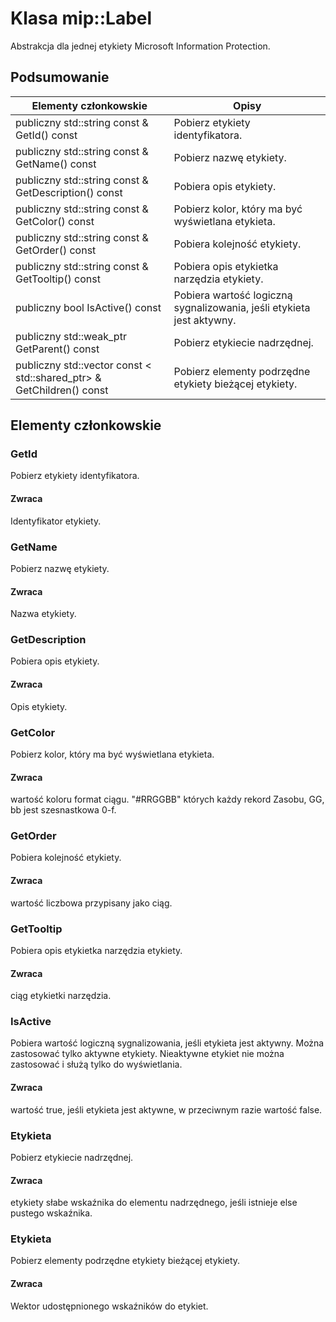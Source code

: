 # <a name="class-miplabel"></a>Klasa mip::Label 
Abstrakcja dla jednej etykiety Microsoft Information Protection.
  
## <a name="summary"></a>Podsumowanie
 Elementy członkowskie                        | Opisy                                
--------------------------------|---------------------------------------------
publiczny std::string const & GetId() const  |  Pobierz etykiety identyfikatora.
publiczny std::string const & GetName() const  |  Pobierz nazwę etykiety.
publiczny std::string const & GetDescription() const  |  Pobiera opis etykiety.
publiczny std::string const & GetColor() const  |  Pobierz kolor, który ma być wyświetlana etykieta.
publiczny std::string const & GetOrder() const  |  Pobiera kolejność etykiety.
publiczny std::string const & GetTooltip() const  |  Pobiera opis etykietka narzędzia etykiety.
publiczny bool IsActive() const  |  Pobiera wartość logiczną sygnalizowania, jeśli etykieta jest aktywny.
publiczny std::weak_ptr<Label> GetParent() const  |  Pobierz etykiecie nadrzędnej.
publiczny std::vector const < std::shared_ptr<Label>> & GetChildren() const  |  Pobierz elementy podrzędne etykiety bieżącej etykiety.
  
## <a name="members"></a>Elementy członkowskie
  
### <a name="getid"></a>GetId
Pobierz etykiety identyfikatora.
  
#### <a name="returns"></a>Zwraca
Identyfikator etykiety.
  
### <a name="getname"></a>GetName
Pobierz nazwę etykiety.
  
#### <a name="returns"></a>Zwraca
Nazwa etykiety.
  
### <a name="getdescription"></a>GetDescription
Pobiera opis etykiety.
  
#### <a name="returns"></a>Zwraca
Opis etykiety.
  
### <a name="getcolor"></a>GetColor
Pobierz kolor, który ma być wyświetlana etykieta.
  
#### <a name="returns"></a>Zwraca
wartość koloru format ciągu. "#RRGGBB" których każdy rekord Zasobu, GG, bb jest szesnastkowa 0-f.
  
### <a name="getorder"></a>GetOrder
Pobiera kolejność etykiety.
  
#### <a name="returns"></a>Zwraca
wartość liczbowa przypisany jako ciąg.
  
### <a name="gettooltip"></a>GetTooltip
Pobiera opis etykietka narzędzia etykiety.
  
#### <a name="returns"></a>Zwraca
ciąg etykietki narzędzia.
  
### <a name="isactive"></a>IsActive
Pobiera wartość logiczną sygnalizowania, jeśli etykieta jest aktywny.
Można zastosować tylko aktywne etykiety. Nieaktywne etykiet nie można zastosować i służą tylko do wyświetlania. 
  
#### <a name="returns"></a>Zwraca
wartość true, jeśli etykieta jest aktywne, w przeciwnym razie wartość false.
  
### <a name="label"></a>Etykieta
Pobierz etykiecie nadrzędnej.
  
#### <a name="returns"></a>Zwraca
etykiety słabe wskaźnika do elementu nadrzędnego, jeśli istnieje else pustego wskaźnika.
  
### <a name="label"></a>Etykieta
Pobierz elementy podrzędne etykiety bieżącej etykiety.
  
#### <a name="returns"></a>Zwraca
Wektor udostępnionego wskaźników do etykiet.